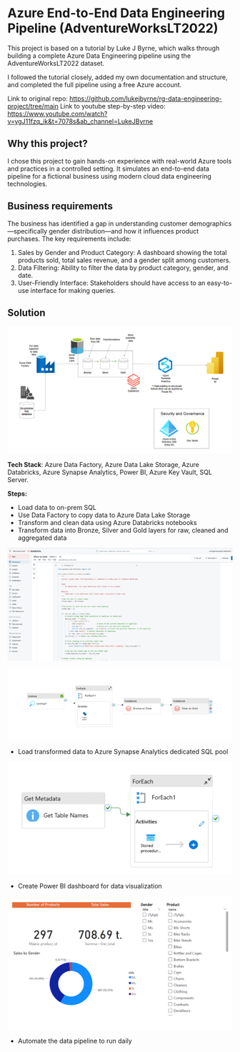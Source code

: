 #  Azure End-to-End Data Engineering Pipeline (AdventureWorksLT2022)

This project is based on a tutorial by Luke J Byrne, which walks through building a complete Azure Data Engineering pipeline using the AdventureWorksLT2022 dataset.

I followed the tutorial closely, added my own documentation and structure, and completed the full pipeline using a free Azure account.

Link to original repo: https://github.com/lukejbyrne/rg-data-engineering-project/tree/main
Link to youtube step-by-step video: https://www.youtube.com/watch?v=ygJ11fzq_ik&t=7078s&ab_channel=LukeJByrne

## Why this project?

I chose this project to gain hands-on experience with real-world Azure tools and practices in a controlled setting. It simulates an end-to-end data pipeline for a fictional business using modern cloud data engineering technologies.

## Business requirements

The business has identified a gap in understanding customer demographics—specifically gender distribution—and how it influences product purchases. The key requirements include:

1. Sales by Gender and Product Category: A dashboard showing the total products sold, total sales revenue, and a gender split among customers.
2. Data Filtering: Ability to filter the data by product category, gender, and date.
3. User-Friendly Interface: Stakeholders should have access to an easy-to-use interface for making queries.

## Solution

![Alt text](architecture/pipeline_overview.png)

**Tech Stack**: Azure Data Factory, Azure Data Lake Storage, Azure Databricks, Azure Synapse Analytics, Power BI, Azure Key Vault, SQL Server.

**Steps:**
- Load data to on-prem SQL
- Use Data Factory to copy data to Azure Data Lake Storage
- Transform and clean data using Azure Databricks notebooks
- Transform data into Bronze, Silver and Gold layers for raw, cleaned and aggregated data
  
![Alt text](architecture/databricks_example_notebook_view.PNG)

![Alt text](architecture/ADF_pipeline.png)

- Load transformed data to Azure Synapse Analytics dedicated SQL pool
  
 ![Alt text](architecture/synapse_analytics_pipeline.PNG)

- Create Power BI dashboard for data visualization

 ![Alt text](powerbi/power_bi_dashboard.PNG)

- Automate the data pipeline to run daily


